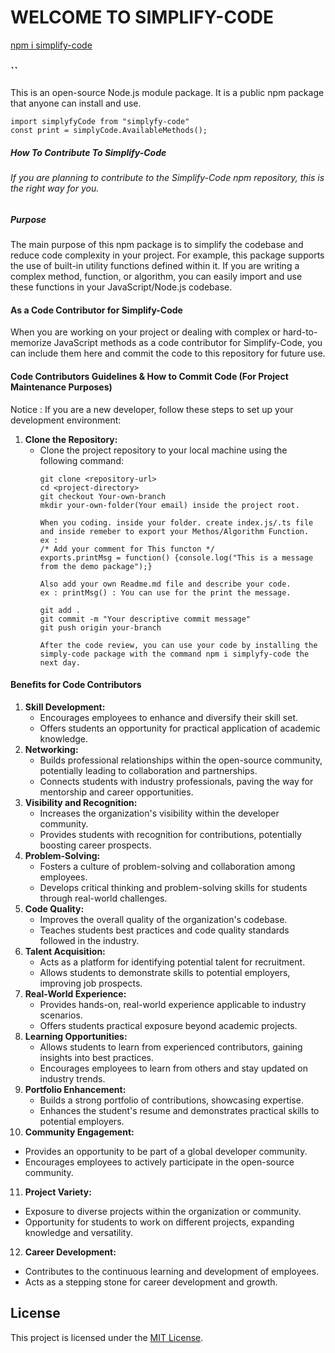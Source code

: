 # WELCOME TO SIMPLIFY-CODE

<h><a href="https://www.npmjs.com/package/simplify-code">npm i simplify-code</a></h>
### ``
This is an open-source Node.js module package. It is a public npm package that anyone can install and use.
```How to use in your project
import simplyfyCode from "simplyfy-code"
const print = simplyCode.AvailableMethods();
```
##### How To Contribute To Simplify-Code

###### If you are planning to contribute to the Simplify-Code npm repository, this is the right way for you.

##### Purpose
The main purpose of this npm package is to simplify the codebase and reduce code complexity in your project. For example, this package supports the use of built-in utility functions defined within it. If you are writing a complex method, function, or algorithm, you can easily import and use these functions in your JavaScript/Node.js codebase.

#### As a Code Contributor for Simplify-Code
When you are working on your project or dealing with complex or hard-to-memorize JavaScript methods as a code contributor for Simplify-Code, you can include them here and commit the code to this repository for future use.

#### Code Contributors Guidelines & How to Commit Code (For Project Maintenance Purposes)
Notice : If you are a new developer, follow these steps to set up your development environment:
1. **Clone the Repository:**
   - Clone the project repository to your local machine using the following command:
     ```Terminal
     git clone <repository-url>
     cd <project-directory>
     git checkout Your-own-branch
     mkdir your-own-folder(Your email) inside the project root.
     
     When you coding. inside your folder. create index.js/.ts file and inside remeber to export your Methos/Algorithm Function. 
     ex :
     /* Add your comment for This functon */ 
     exports.printMsg = function() {console.log("This is a message from the demo package");}

     Also add your own Readme.md file and describe your code.
     ex : printMsg() : You can use for the print the message. 
     
     git add .
     git commit -m "Your descriptive commit message"
     git push origin your-branch

     After the code review, you can use your code by installing the simply-code package with the command npm i simplyfy-code the next day.
     ```
#### Benefits for Code Contributors
1. **Skill Development:**
   - Encourages employees to enhance and diversify their skill set.
   - Offers students an opportunity for practical application of academic knowledge.
2. **Networking:**
   - Builds professional relationships within the open-source community, potentially leading to collaboration and partnerships.
   - Connects students with industry professionals, paving the way for mentorship and career opportunities.
3. **Visibility and Recognition:**
   - Increases the organization's visibility within the developer community.
   - Provides students with recognition for contributions, potentially boosting career prospects.
4. **Problem-Solving:**
   - Fosters a culture of problem-solving and collaboration among employees.
   - Develops critical thinking and problem-solving skills for students through real-world challenges.
5. **Code Quality:**
   - Improves the overall quality of the organization's codebase.
   - Teaches students best practices and code quality standards followed in the industry.
6. **Talent Acquisition:**
   - Acts as a platform for identifying potential talent for recruitment.
   - Allows students to demonstrate skills to potential employers, improving job prospects.
7. **Real-World Experience:**
   - Provides hands-on, real-world experience applicable to industry scenarios.
   - Offers students practical exposure beyond academic projects.
8. **Learning Opportunities:**
   - Allows students to learn from experienced contributors, gaining insights into best practices.
   - Encourages employees to learn from others and stay updated on industry trends.
9. **Portfolio Enhancement:**
   - Builds a strong portfolio of contributions, showcasing expertise.
   - Enhances the student's resume and demonstrates practical skills to potential employers.
10. **Community Engagement:**
   - Provides an opportunity to be part of a global developer community.
   - Encourages employees to actively participate in the open-source community.
11. **Project Variety:**
   - Exposure to diverse projects within the organization or community.
   - Opportunity for students to work on different projects, expanding knowledge and versatility.
12. **Career Development:**
   - Contributes to the continuous learning and development of employees.
   - Acts as a stepping stone for career development and growth.
     
## License
This project is licensed under the [MIT License](LICENSE).
